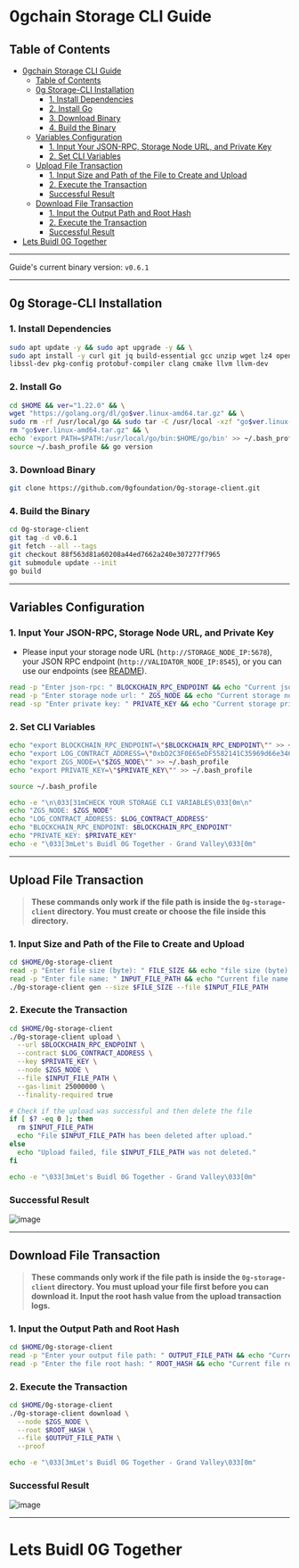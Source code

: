 # 0gchain Storage CLI Guide

## Table of Contents

- [0gchain Storage CLI Guide](#0gchain-storage-cli-guide)
  - [Table of Contents](#table-of-contents)
  - [0g Storage-CLI Installation](#0g-storage-cli-installation)
    - [1. Install Dependencies](#1-install-dependencies)
    - [2. Install Go](#2-install-go)
    - [3. Download Binary](#3-download-binary)
    - [4. Build the Binary](#4-build-the-binary)
  - [Variables Configuration](#variables-configuration)
    - [1. Input Your JSON-RPC, Storage Node URL, and Private Key](#1-input-your-json-rpc-storage-node-url-and-private-key)
    - [2. Set CLI Variables](#2-set-cli-variables)
  - [Upload File Transaction](#upload-file-transaction)
    - [1. Input Size and Path of the File to Create and Upload](#1-input-size-and-path-of-the-file-to-create-and-upload)
    - [2. Execute the Transaction](#2-execute-the-transaction)
    - [Successful Result](#successful-result)
  - [Download File Transaction](#download-file-transaction)
    - [1. Input the Output Path and Root Hash](#1-input-the-output-path-and-root-hash)
    - [2. Execute the Transaction](#2-execute-the-transaction-1)
    - [Successful Result](#successful-result-1)
- [Lets Buidl 0G Together](#lets-buidl-0g-together)

---

Guide's current binary version: `v0.6.1`

---

## 0g Storage-CLI Installation

### 1. Install Dependencies

```bash
sudo apt update -y && sudo apt upgrade -y && \
sudo apt install -y curl git jq build-essential gcc unzip wget lz4 openssl \
libssl-dev pkg-config protobuf-compiler clang cmake llvm llvm-dev
```

### 2. Install Go

```bash
cd $HOME && ver="1.22.0" && \
wget "https://golang.org/dl/go$ver.linux-amd64.tar.gz" && \
sudo rm -rf /usr/local/go && sudo tar -C /usr/local -xzf "go$ver.linux-amd64.tar.gz" && \
rm "go$ver.linux-amd64.tar.gz" && \
echo 'export PATH=$PATH:/usr/local/go/bin:$HOME/go/bin' >> ~/.bash_profile && \
source ~/.bash_profile && go version
```

### 3. Download Binary

```bash
git clone https://github.com/0gfoundation/0g-storage-client.git
```

### 4. Build the Binary

```bash
cd 0g-storage-client
git tag -d v0.6.1
git fetch --all --tags
git checkout 88f563d81a60208a44ed7662a240e307277f7965
git submodule update --init
go build
```

---

## Variables Configuration

### 1. Input Your JSON-RPC, Storage Node URL, and Private Key

- Please input your storage node URL (`http://STORAGE_NODE_IP:5678`), your JSON RPC endpoint (`http://VALIDATOR_NODE_IP:8545`), or you can use our endpoints (see [README](https://github.com/hubofvalley/Testnet-Guides/blob/main/0g%20(zero-gravity)/README.md)).

```bash
read -p "Enter json-rpc: " BLOCKCHAIN_RPC_ENDPOINT && echo "Current json-rpc: $BLOCKCHAIN_RPC_ENDPOINT"
read -p "Enter storage node url: " ZGS_NODE && echo "Current storage node url: $ZGS_NODE"
read -sp "Enter private key: " PRIVATE_KEY && echo "Current storage private key: $PRIVATE_KEY"
```

### 2. Set CLI Variables

```bash
echo "export BLOCKCHAIN_RPC_ENDPOINT=\"$BLOCKCHAIN_RPC_ENDPOINT\"" >> ~/.bash_profile
echo "export LOG_CONTRACT_ADDRESS=\"0xbD2C3F0E65eDF5582141C35969d66e34629cC768\"" >> ~/.bash_profile
echo "export ZGS_NODE=\"$ZGS_NODE\"" >> ~/.bash_profile
echo "export PRIVATE_KEY=\"$PRIVATE_KEY\"" >> ~/.bash_profile

source ~/.bash_profile

echo -e "\n\033[31mCHECK YOUR STORAGE CLI VARIABLES\033[0m\n"
echo "ZGS_NODE: $ZGS_NODE"
echo "LOG_CONTRACT_ADDRESS: $LOG_CONTRACT_ADDRESS"
echo "BLOCKCHAIN_RPC_ENDPOINT: $BLOCKCHAIN_RPC_ENDPOINT"
echo "PRIVATE_KEY: $PRIVATE_KEY"
echo -e "\033[3mLet's Buidl 0G Together - Grand Valley\033[0m"
```

---

## Upload File Transaction

> **These commands only work if the file path is inside the `0g-storage-client` directory. You must create or choose the file inside this directory.**

### 1. Input Size and Path of the File to Create and Upload

```bash
cd $HOME/0g-storage-client
read -p "Enter file size (byte): " FILE_SIZE && echo "file size (byte): $FILE_SIZE"
read -p "Enter file name: " INPUT_FILE_PATH && echo "Current file name: $INPUT_FILE_PATH"
./0g-storage-client gen --size $FILE_SIZE --file $INPUT_FILE_PATH
```

### 2. Execute the Transaction

```bash
cd $HOME/0g-storage-client
./0g-storage-client upload \
  --url $BLOCKCHAIN_RPC_ENDPOINT \
  --contract $LOG_CONTRACT_ADDRESS \
  --key $PRIVATE_KEY \
  --node $ZGS_NODE \
  --file $INPUT_FILE_PATH \
  --gas-limit 25000000 \
  --finality-required true

# Check if the upload was successful and then delete the file
if [ $? -eq 0 ]; then
  rm $INPUT_FILE_PATH
  echo "File $INPUT_FILE_PATH has been deleted after upload."
else
  echo "Upload failed, file $INPUT_FILE_PATH was not deleted."
fi

echo -e "\033[3mLet's Buidl 0G Together - Grand Valley\033[0m"
```

### Successful Result

![image](https://github.com/hubofvalley/Testnet-Guides/assets/100946299/421cb81a-3f2b-41d5-b798-e7f1897f2802)

---

## Download File Transaction

> **These commands only work if the file path is inside the `0g-storage-client` directory. You must upload your file first before you can download it. Input the root hash value from the upload transaction logs.**

### 1. Input the Output Path and Root Hash

```bash
cd $HOME/0g-storage-client
read -p "Enter your output file path: " OUTPUT_FILE_PATH && echo "Current output file path: $OUTPUT_FILE_PATH"
read -p "Enter the file root hash: " ROOT_HASH && echo "Current file root hash: $ROOT_HASH"
```

### 2. Execute the Transaction

```bash
cd $HOME/0g-storage-client
./0g-storage-client download \
  --node $ZGS_NODE \
  --root $ROOT_HASH \
  --file $OUTPUT_FILE_PATH \
  --proof

echo -e "\033[3mLet's Buidl 0G Together - Grand Valley\033[0m"
```

### Successful Result

![image](https://github.com/hubofvalley/Testnet-Guides/assets/100946299/ea095625-ae68-427e-a626-d742dcb575a7)

---

# Lets Buidl 0G Together
